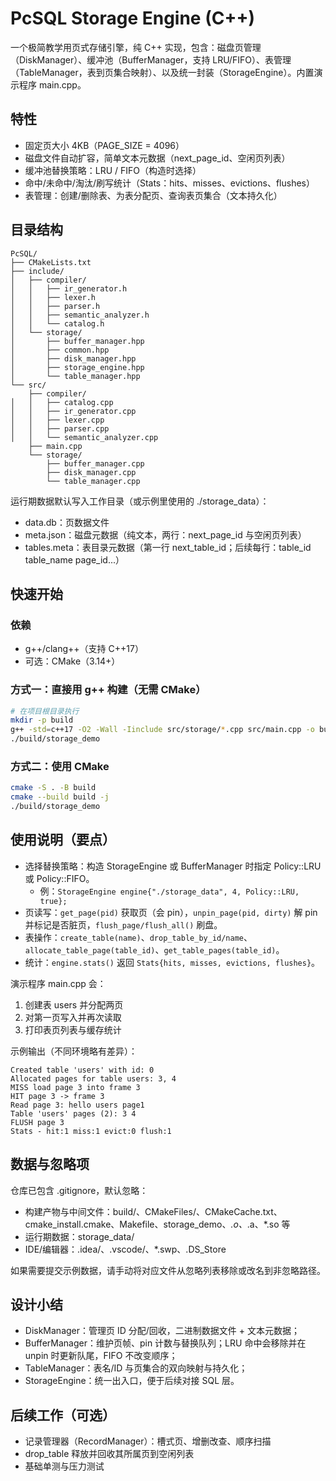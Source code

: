 # PcSQL Storage Engine (C++)

一个极简教学用页式存储引擎，纯 C++ 实现，包含：磁盘页管理（DiskManager）、缓冲池（BufferManager，支持 LRU/FIFO）、表管理（TableManager，表到页集合映射）、以及统一封装（StorageEngine）。内置演示程序 main.cpp。

## 特性
- 固定页大小 4KB（PAGE_SIZE = 4096）
- 磁盘文件自动扩容，简单文本元数据（next_page_id、空闲页列表）
- 缓冲池替换策略：LRU / FIFO（构造时选择）
- 命中/未命中/淘汰/刷写统计（Stats：hits、misses、evictions、flushes）
- 表管理：创建/删除表、为表分配页、查询表页集合（文本持久化）

## 目录结构
```
PcSQL/
├── CMakeLists.txt
├── include/
│   ├── compiler/
│   │   ├── ir_generator.h
│   │   ├── lexer.h
│   │   ├── parser.h
│   │   ├── semantic_analyzer.h
│   │   └── catalog.h
│   └── storage/
│       ├── buffer_manager.hpp
│       ├── common.hpp
│       ├── disk_manager.hpp
│       ├── storage_engine.hpp
│       └── table_manager.hpp
└── src/
    ├── compiler/
│   │   ├── catalog.cpp
│   │   ├── ir_generator.cpp
│   │   ├── lexer.cpp
│   │   ├── parser.cpp
│   │   └── semantic_analyzer.cpp
    ├── main.cpp
    └── storage/
        ├── buffer_manager.cpp
        ├── disk_manager.cpp
        └── table_manager.cpp
```

运行期数据默认写入工作目录（或示例里使用的 ./storage_data）：
- data.db：页数据文件
- meta.json：磁盘元数据（纯文本，两行：next_page_id 与空闲页列表）
- tables.meta：表目录元数据（第一行 next_table_id；后续每行：table_id table_name page_id...）

## 快速开始

### 依赖
- g++/clang++（支持 C++17）
- 可选：CMake（3.14+）

### 方式一：直接用 g++ 构建（无需 CMake）
```bash
# 在项目根目录执行
mkdir -p build
g++ -std=c++17 -O2 -Wall -Iinclude src/storage/*.cpp src/main.cpp -o build/storage_demo
./build/storage_demo
```

### 方式二：使用 CMake
```bash
cmake -S . -B build
cmake --build build -j
./build/storage_demo
```

## 使用说明（要点）
- 选择替换策略：构造 StorageEngine 或 BufferManager 时指定 Policy::LRU 或 Policy::FIFO。
  - 例：`StorageEngine engine{"./storage_data", 4, Policy::LRU, true};`
- 页读写：`get_page(pid)` 获取页（会 pin），`unpin_page(pid, dirty)` 解 pin 并标记是否脏页，`flush_page/flush_all()` 刷盘。
- 表操作：`create_table(name)`、`drop_table_by_id/name`、`allocate_table_page(table_id)`、`get_table_pages(table_id)`。
- 统计：`engine.stats()` 返回 `Stats{hits, misses, evictions, flushes}`。

演示程序 main.cpp 会：
1) 创建表 users 并分配两页
2) 对第一页写入并再次读取
3) 打印表页列表与缓存统计

示例输出（不同环境略有差异）：
```
Created table 'users' with id: 0
Allocated pages for table users: 3, 4
MISS load page 3 into frame 3
HIT page 3 -> frame 3
Read page 3: hello users page1
Table 'users' pages (2): 3 4 
FLUSH page 3
Stats - hit:1 miss:1 evict:0 flush:1
```

## 数据与忽略项
仓库已包含 .gitignore，默认忽略：
- 构建产物与中间文件：build/、CMakeFiles/、CMakeCache.txt、cmake_install.cmake、Makefile、storage_demo、*.o、*.a、*.so 等
- 运行期数据：storage_data/
- IDE/编辑器：.idea/、.vscode/、*.swp、.DS_Store

如果需要提交示例数据，请手动将对应文件从忽略列表移除或改名到非忽略路径。

## 设计小结
- DiskManager：管理页 ID 分配/回收，二进制数据文件 + 文本元数据；
- BufferManager：维护页帧、pin 计数与替换队列；LRU 命中会移除并在 unpin 时更新队尾，FIFO 不改变顺序；
- TableManager：表名/ID 与页集合的双向映射与持久化；
- StorageEngine：统一出入口，便于后续对接 SQL 层。

## 后续工作（可选）
- 记录管理器（RecordManager）：槽式页、增删改查、顺序扫描
- drop_table 释放并回收其所属页到空闲列表
- 基础单测与压力测试